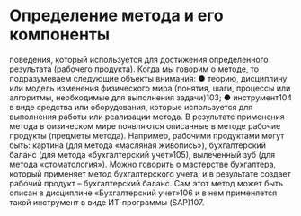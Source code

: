 # Определение метода и его компоненты

 поведения, который используется для достижения определенного результата (рабочего продукта). Когда мы говорим о методе, то подразумеваем следующие объекты внимания:
● теорию, дисциплину или модель изменения физического мира (понятия, шаги, процессы или алгоритмы, необходимые для выполнения задачи)103; 
● инструмент104 в виде средства или оборудования, которые используется для выполнения работы или реализации метода. 
В результате применения метода в физическом мире появляются описанные в методе рабочие продукты (предметы метода). Например, рабочими продуктами могут быть: картина (для метода «масляная живопись»), бухгалтерский баланс (для метода «бухгалтерский учет»105), вылеченный зуб (для метода «стоматология»). Можно говорить о мастерстве бухгалтера, который применяет метод бухгалтерского учета, и в результате создает рабочий продукт – бухгалтерский баланс. Сам этот метод может быть описан в дисциплине «Бухгалтерский учет»106 и в нем применяется такой инструмент в виде ИТ-программы (SAP)107.
